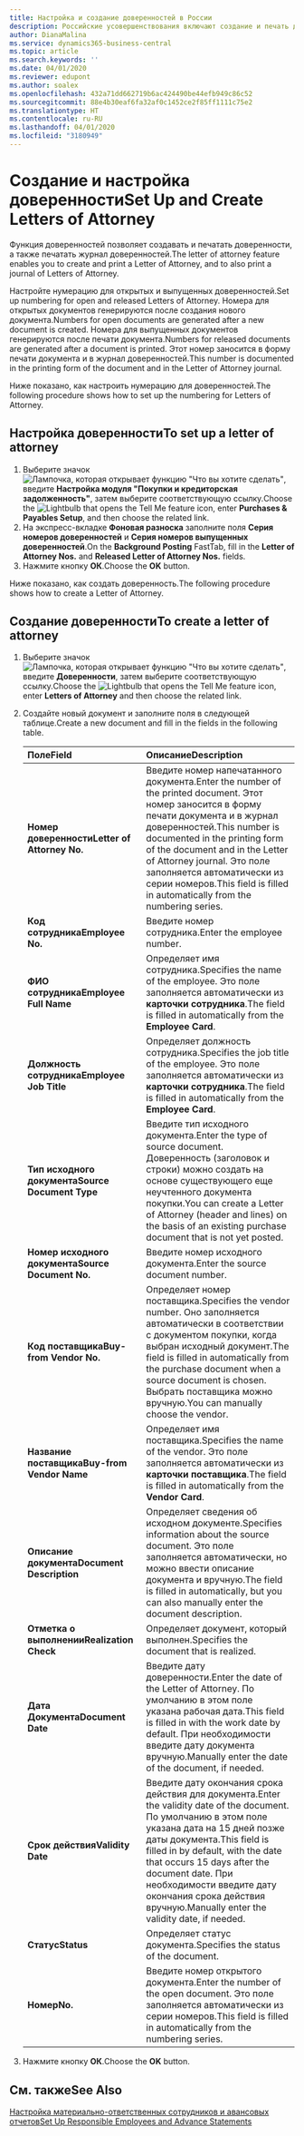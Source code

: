 ```yaml
---
title: Настройка и создание доверенностей в России
description: Российские усовершенствования включают создание и печать доверенностей.
author: DianaMalina
ms.service: dynamics365-business-central
ms.topic: article
ms.search.keywords: ''
ms.date: 04/01/2020
ms.reviewer: edupont
ms.author: soalex
ms.openlocfilehash: 432a71dd662719b6ac424490be44efb949c86c52
ms.sourcegitcommit: 88e4b30eaf6fa32af0c1452ce2f85ff1111c75e2
ms.translationtype: HT
ms.contentlocale: ru-RU
ms.lasthandoff: 04/01/2020
ms.locfileid: "3180949"
---
```

# <a name="set-up-and-create-letters-of-attorney"></a><span data-ttu-id="d15d0-103">Создание и настройка доверенности</span><span class="sxs-lookup"><span data-stu-id="d15d0-103">Set Up and Create Letters of Attorney</span></span>

<span data-ttu-id="d15d0-104">Функция доверенностей позволяет создавать и печатать доверенности, а также печатать журнал доверенностей.</span><span class="sxs-lookup"><span data-stu-id="d15d0-104">The letter of attorney feature enables you to create and print a Letter of Attorney, and to also print a journal of Letters of Attorney.</span></span>  

<span data-ttu-id="d15d0-105">Настройте нумерацию для открытых и выпущенных доверенностей.</span><span class="sxs-lookup"><span data-stu-id="d15d0-105">Set up numbering for open and released Letters of Attorney.</span></span> <span data-ttu-id="d15d0-106">Номера для открытых документов генерируются после создания нового документа.</span><span class="sxs-lookup"><span data-stu-id="d15d0-106">Numbers for open documents are generated after a new document is created.</span></span> <span data-ttu-id="d15d0-107">Номера для выпущенных документов генерируются после печати документа.</span><span class="sxs-lookup"><span data-stu-id="d15d0-107">Numbers for released documents are generated after a document is printed.</span></span> <span data-ttu-id="d15d0-108">Этот номер заносится в форму печати документа и в журнал доверенностей.</span><span class="sxs-lookup"><span data-stu-id="d15d0-108">This number is documented in the printing form of the document and in the Letter of Attorney journal.</span></span>  

<span data-ttu-id="d15d0-109">Ниже показано, как настроить нумерацию для доверенностей.</span><span class="sxs-lookup"><span data-stu-id="d15d0-109">The following procedure shows how to set up the numbering for Letters of Attorney.</span></span>

## <a name="to-set-up-a-letter-of-attorney"></a><span data-ttu-id="d15d0-110">Настройка доверенности</span><span class="sxs-lookup"><span data-stu-id="d15d0-110">To set up a letter of attorney</span></span> 

1. <span data-ttu-id="d15d0-111">Выберите значок ![Лампочка, которая открывает функцию "Что вы хотите сделать"](../../media/ui-search/search_small.png "Что вы хотите сделать"), введите **Настройка модуля "Покупки и кредиторская задолженность"**, затем выберите соответствующую ссылку.</span><span class="sxs-lookup"><span data-stu-id="d15d0-111">Choose the ![Lightbulb that opens the Tell Me feature](../../media/ui-search/search_small.png "Tell me what you want to do") icon, enter **Purchases & Payables Setup**, and then choose the related link.</span></span>
2. <span data-ttu-id="d15d0-112">На экспресс-вкладке **Фоновая разноска** заполните поля **Серия номеров доверенностей** и **Серия номеров выпущенных доверенностей**.</span><span class="sxs-lookup"><span data-stu-id="d15d0-112">On the **Background Posting** FastTab, fill in the **Letter of Attorney Nos.** and **Released Letter of Attorney Nos.** fields.</span></span>
3. <span data-ttu-id="d15d0-113">Нажмите кнопку **ОК**.</span><span class="sxs-lookup"><span data-stu-id="d15d0-113">Choose the **OK** button.</span></span>

<span data-ttu-id="d15d0-114">Ниже показано, как создать доверенность.</span><span class="sxs-lookup"><span data-stu-id="d15d0-114">The following procedure shows how to create a Letter of Attorney.</span></span>

## <a name="to-create-a-letter-of-attorney"></a><span data-ttu-id="d15d0-115">Создание доверенности</span><span class="sxs-lookup"><span data-stu-id="d15d0-115">To create a letter of attorney</span></span> 

1. <span data-ttu-id="d15d0-116">Выберите значок ![Лампочка, которая открывает функцию "Что вы хотите сделать"](../../media/ui-search/search_small.png "Что вы хотите сделать"), введите **Доверенности**, затем выберите соответствующую ссылку.</span><span class="sxs-lookup"><span data-stu-id="d15d0-116">Choose the ![Lightbulb that opens the Tell Me feature](../../media/ui-search/search_small.png "Tell me what you want to do") icon, enter **Letters of Attorney** and then choose the related link.</span></span>

2. <span data-ttu-id="d15d0-117">Создайте новый документ и заполните поля в следующей таблице.</span><span class="sxs-lookup"><span data-stu-id="d15d0-117">Create a new document and fill in the fields in the following table.</span></span>

   | <span data-ttu-id="d15d0-118">Поле</span><span class="sxs-lookup"><span data-stu-id="d15d0-118">Field</span></span>                      | <span data-ttu-id="d15d0-119">Описание</span><span class="sxs-lookup"><span data-stu-id="d15d0-119">Description</span></span>                                                  |
   | :------------------------- | :----------------------------------------------------------- |
   | <span data-ttu-id="d15d0-120">**Номер доверенности**</span><span class="sxs-lookup"><span data-stu-id="d15d0-120">**Letter of Attorney No.**</span></span> | <span data-ttu-id="d15d0-121">Введите номер напечатанного документа.</span><span class="sxs-lookup"><span data-stu-id="d15d0-121">Enter the number of the printed document.</span></span> <span data-ttu-id="d15d0-122">Этот номер заносится в форму печати документа и в журнал доверенностей.</span><span class="sxs-lookup"><span data-stu-id="d15d0-122">This number is documented in the printing form of the document and in the Letter of Attorney journal.</span></span> <span data-ttu-id="d15d0-123">Это поле заполняется автоматически из серии номеров.</span><span class="sxs-lookup"><span data-stu-id="d15d0-123">This field is filled in automatically from the numbering series.</span></span> |
   | <span data-ttu-id="d15d0-124">**Код сотрудника**</span><span class="sxs-lookup"><span data-stu-id="d15d0-124">**Employee No.**</span></span>           | <span data-ttu-id="d15d0-125">Введите номер сотрудника.</span><span class="sxs-lookup"><span data-stu-id="d15d0-125">Enter the employee number.</span></span>                                   |
   | <span data-ttu-id="d15d0-126">**ФИО сотрудника**</span><span class="sxs-lookup"><span data-stu-id="d15d0-126">**Employee Full Name**</span></span>     | <span data-ttu-id="d15d0-127">Определяет имя сотрудника.</span><span class="sxs-lookup"><span data-stu-id="d15d0-127">Specifies the name of the employee.</span></span> <span data-ttu-id="d15d0-128">Это поле заполняется автоматически из **карточки сотрудника**.</span><span class="sxs-lookup"><span data-stu-id="d15d0-128">The field is filled in automatically from the **Employee Card**.</span></span> |
   | <span data-ttu-id="d15d0-129">**Должность сотрудника**</span><span class="sxs-lookup"><span data-stu-id="d15d0-129">**Employee Job Title**</span></span>     | <span data-ttu-id="d15d0-130">Определяет должность сотрудника.</span><span class="sxs-lookup"><span data-stu-id="d15d0-130">Specifies the job title of the employee.</span></span> <span data-ttu-id="d15d0-131">Это поле заполняется автоматически из **карточки сотрудника**.</span><span class="sxs-lookup"><span data-stu-id="d15d0-131">The field is filled in automatically from the **Employee Card**.</span></span> |
   | <span data-ttu-id="d15d0-132">**Тип исходного документа**</span><span class="sxs-lookup"><span data-stu-id="d15d0-132">**Source Document Type**</span></span>   | <span data-ttu-id="d15d0-133">Введите тип исходного документа.</span><span class="sxs-lookup"><span data-stu-id="d15d0-133">Enter the type of source document.</span></span> <span data-ttu-id="d15d0-134">Доверенность (заголовок и строки) можно создать на основе существующего еще неучтенного документа покупки.</span><span class="sxs-lookup"><span data-stu-id="d15d0-134">You can create a Letter of Attorney (header and lines) on the basis of an existing purchase document that is not yet posted.</span></span> |
   | <span data-ttu-id="d15d0-135">**Номер исходного документа**</span><span class="sxs-lookup"><span data-stu-id="d15d0-135">**Source Document No.**</span></span>    | <span data-ttu-id="d15d0-136">Введите номер исходного документа.</span><span class="sxs-lookup"><span data-stu-id="d15d0-136">Enter the source document number.</span></span>                            |
   | <span data-ttu-id="d15d0-137">**Код поставщика**</span><span class="sxs-lookup"><span data-stu-id="d15d0-137">**Buy-from Vendor No.**</span></span>    | <span data-ttu-id="d15d0-138">Определяет номер поставщика.</span><span class="sxs-lookup"><span data-stu-id="d15d0-138">Specifies the vendor number.</span></span> <span data-ttu-id="d15d0-139">Оно заполняется автоматически в соответствии с документом покупки, когда выбран исходный документ.</span><span class="sxs-lookup"><span data-stu-id="d15d0-139">The field is filled in automatically from the purchase document when a source document is chosen.</span></span> <span data-ttu-id="d15d0-140">Выбрать поставщика можно вручную.</span><span class="sxs-lookup"><span data-stu-id="d15d0-140">You can manually choose the vendor.</span></span> |
   | <span data-ttu-id="d15d0-141">**Название поставщика**</span><span class="sxs-lookup"><span data-stu-id="d15d0-141">**Buy-from Vendor Name**</span></span>   | <span data-ttu-id="d15d0-142">Определяет имя поставщика.</span><span class="sxs-lookup"><span data-stu-id="d15d0-142">Specifies the name of the vendor.</span></span> <span data-ttu-id="d15d0-143">Это поле заполняется автоматически из **карточки поставщика**.</span><span class="sxs-lookup"><span data-stu-id="d15d0-143">The field is filled in automatically from the **Vendor Card**.</span></span> |
   | <span data-ttu-id="d15d0-144">**Описание документа**</span><span class="sxs-lookup"><span data-stu-id="d15d0-144">**Document Description**</span></span>   | <span data-ttu-id="d15d0-145">Определяет сведения об исходном документе.</span><span class="sxs-lookup"><span data-stu-id="d15d0-145">Specifies information about the source document.</span></span> <span data-ttu-id="d15d0-146">Это поле заполняется автоматически, но можно ввести описание документа и вручную.</span><span class="sxs-lookup"><span data-stu-id="d15d0-146">The field is filled in automatically, but you can also manually enter the document description.</span></span> |
   | <span data-ttu-id="d15d0-147">**Отметка о выполнении**</span><span class="sxs-lookup"><span data-stu-id="d15d0-147">**Realization Check**</span></span>      | <span data-ttu-id="d15d0-148">Определяет документ, который выполнен.</span><span class="sxs-lookup"><span data-stu-id="d15d0-148">Specifies the document that is realized.</span></span>                     |
   | <span data-ttu-id="d15d0-149">**Дата Документа**</span><span class="sxs-lookup"><span data-stu-id="d15d0-149">**Document Date**</span></span>          | <span data-ttu-id="d15d0-150">Введите дату доверенности.</span><span class="sxs-lookup"><span data-stu-id="d15d0-150">Enter the date of the Letter of Attorney.</span></span> <span data-ttu-id="d15d0-151">По умолчанию в этом поле указана рабочая дата.</span><span class="sxs-lookup"><span data-stu-id="d15d0-151">This field is filled in with the work date by default.</span></span> <span data-ttu-id="d15d0-152">При необходимости введите дату документа вручную.</span><span class="sxs-lookup"><span data-stu-id="d15d0-152">Manually enter the date of the document, if needed.</span></span> |
   | <span data-ttu-id="d15d0-153">**Срок действия**</span><span class="sxs-lookup"><span data-stu-id="d15d0-153">**Validity Date**</span></span>          | <span data-ttu-id="d15d0-154">Введите дату окончания срока действия для документа.</span><span class="sxs-lookup"><span data-stu-id="d15d0-154">Enter the validity date of the document.</span></span> <span data-ttu-id="d15d0-155">По умолчанию в этом поле указана дата на 15 дней позже даты документа.</span><span class="sxs-lookup"><span data-stu-id="d15d0-155">This field is filled in by default, with the date that occurs 15 days after the document date.</span></span> <span data-ttu-id="d15d0-156">При необходимости введите дату окончания срока действия вручную.</span><span class="sxs-lookup"><span data-stu-id="d15d0-156">Manually enter the validity date, if needed.</span></span> |
   | <span data-ttu-id="d15d0-157">**Статус**</span><span class="sxs-lookup"><span data-stu-id="d15d0-157">**Status**</span></span>                 | <span data-ttu-id="d15d0-158">Определяет статус документа.</span><span class="sxs-lookup"><span data-stu-id="d15d0-158">Specifies the status of the document.</span></span>                        |
   | <span data-ttu-id="d15d0-159">**Номер**</span><span class="sxs-lookup"><span data-stu-id="d15d0-159">**No.**</span></span>                    | <span data-ttu-id="d15d0-160">Введите номер открытого документа.</span><span class="sxs-lookup"><span data-stu-id="d15d0-160">Enter the number of the open document.</span></span> <span data-ttu-id="d15d0-161">Это поле заполняется автоматически из серии номеров.</span><span class="sxs-lookup"><span data-stu-id="d15d0-161">This field is filled in automatically from the numbering series.</span></span> |

3. <span data-ttu-id="d15d0-162">Нажмите кнопку **ОК**.</span><span class="sxs-lookup"><span data-stu-id="d15d0-162">Choose the **OK** button.</span></span>

## <a name="see-also"></a><span data-ttu-id="d15d0-163">См. также</span><span class="sxs-lookup"><span data-stu-id="d15d0-163">See Also</span></span>

[<span data-ttu-id="d15d0-164">Настройка материально-ответственных сотрудников и авансовых отчетов</span><span class="sxs-lookup"><span data-stu-id="d15d0-164">Set Up Responsible Employees and Advance Statements</span></span>](How-to-Set-Up-Responsible-Employees-and-Advance-Statements.md)  
